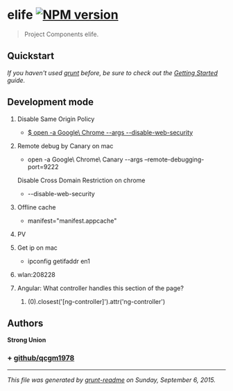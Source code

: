 # elife [![NPM version](https://badge.fury.io/js/elife.png)](http://badge.fury.io/js/elife) 

> Project Components elife.

## Quickstart
_If you haven't used [grunt](grunt.js) before, be sure to check out the [Getting Started](http://gruntjs.com/getting-started) guide._




## Development mode
1. Disable Same Origin Policy
      * [$ open -a Google\ Chrome --args --disable-web-security
](http://stackoverflow.com/questions/3102819/disable-same-origin-policy-in-chrome)
2. Remote debug by Canary on mac
      * open -a Google\ Chrome\ Canary --args –remote-debugging-port=9222
      
   Disable Cross Domain Restriction on chrome
      * --disable-web-security

3. Offline cache
    * manifest="manifest.appcache"
    
4. PV

5. Get ip on mac
    * ipconfig getifaddr en1
    
6. wlan:208228

7. Angular: What controller handles this section of the page?
      1. $($0).closest('[ng-controller]').attr('ng-controller')





## Authors

**Strong Union**

### + [github/qcgm1978](https://github.com/qcgm1978)




***

_This file was generated by [grunt-readme](https://github.com/assemble/grunt-readme) on Sunday, September 6, 2015._

[grunt]: http://gruntjs.com/
[Getting Started]: https://github.com/gruntjs/grunt/blob/devel/docs/getting_started.md
[package.json]: https://npmjs.org/doc/json.html
